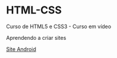 # HTML-CSS
 Curso de HTML5 e CSS3 - Curso em vídeo

 Aprendendo a criar sites

 <a href="https://gabriel2soares.github.io/HTML-CSS/DESAFIOS/desafio%2010/sitedesafio.html#">Site Android</a>
